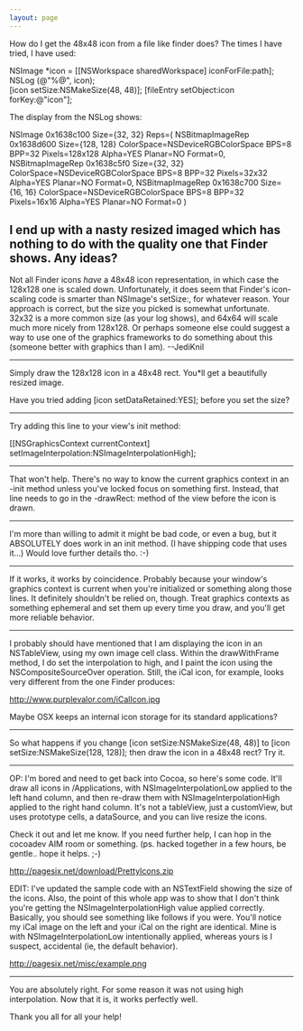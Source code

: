 ```yaml
---
layout: page
---
```


How do I get the 48x48 icon from a file like finder does? The times I have tried, I have used:

    
NSImage *icon = [[NSWorkspace sharedWorkspace] iconForFile:path];
NSLog (@"%@", icon);	
[icon setSize:NSMakeSize(48, 48)];
[fileEntry setObject:icon forKey:@"icon"];


The display from the NSLog shows:

    
NSImage 0x1638c100 Size={32, 32} Reps=(
    NSBitmapImageRep 0x1638d600 Size={128, 128} ColorSpace=NSDeviceRGBColorSpace BPS=8 BPP=32 Pixels=128x128 Alpha=YES Planar=NO Format=0, 
    NSBitmapImageRep 0x1638c5f0 Size={32, 32} ColorSpace=NSDeviceRGBColorSpace BPS=8 BPP=32 Pixels=32x32 Alpha=YES Planar=NO Format=0, 
    NSBitmapImageRep 0x1638c700 Size={16, 16} ColorSpace=NSDeviceRGBColorSpace BPS=8 BPP=32 Pixels=16x16 Alpha=YES Planar=NO Format=0
)


I end up with a nasty resized imaged which has nothing to do with the quality one that Finder shows. Any ideas?
----
Not all Finder icons *have* a 48x48 icon representation, in which case the 128x128 one is scaled down. Unfortunately, it does seem that Finder's icon-scaling code is smarter than NSImage's     setSize:, for whatever reason. Your approach is correct, but the size you picked is somewhat unfortunate. 32x32 is a more common size (as your log shows), and 64x64 will scale much more nicely from 128x128. Or perhaps someone else could suggest a way to use one of the graphics frameworks to do something about this (someone better with graphics than I am). --JediKnil

----

Simply draw the 128x128 icon in a 48x48 rect. You*ll get a beautifully resized image.

Have you tried adding [icon setDataRetained:YES]; before you set the size?

----

Try adding this line to your view's init method:

    
[[NSGraphicsContext currentContext] setImageInterpolation:NSImageInterpolationHigh];


----

That won't help. There's no way to know the current graphics context in an -init method unless you've locked focus on something first. Instead, that line needs to go in the -drawRect: method of the view before the icon is drawn.

----

I'm more than willing to admit it might be bad code, or even a bug, but it ABSOLUTELY does work in an init method. (I have shipping code that uses it...) Would love further details tho. :-)

----

If it works, it works by coincidence. Probably because your window's graphics context is current when you're initialized or something along those lines. It definitely shouldn't be relied on, though. Treat graphics contexts as something ephemeral and set them up every time you draw, and you'll get more reliable behavior.

----

I probably should have mentioned that I am displaying the icon in an NSTableView, using my own image cell class. Within the drawWithFrame method, I do set the interpolation to high, and I paint the icon using the NSCompositeSourceOver operation. Still, the iCal icon, for example, looks very different from the one Finder produces:

http://www.purplevalor.com/iCalIcon.jpg

Maybe OSX keeps an internal icon storage for its standard applications?

----

So what happens if you change [icon setSize:NSMakeSize(48, 48)] to [icon setSize:NSMakeSize(128, 128)]; then draw the icon in a 48x48 rect?  Try it.

----

OP: I'm bored and need to get back into Cocoa, so here's some code. It'll draw all icons in /Applications, with NSImageInterpolationLow applied to the left hand column, and then re-draw them with NSImageInterpolationHigh applied to the right hand column. It's not a tableView, just a customView, but uses prototype cells, a dataSource, and you can live resize the icons.

Check it out and let me know. If you need further help, I can hop in the cocoadev AIM room or something. (ps. hacked together in a few hours, be gentle.. hope it helps. ;-)

http://pagesix.net/download/PrettyIcons.zip

EDIT: I've updated the sample code with an NSTextField showing the size of the icons. Also, the point of this whole app was to show that I don't think you're getting the NSImageInterpolationHigh value applied correctly. Basically, you should see something like follows if you were. You'll notice my iCal image on the left and your iCal on the right are identical. Mine is with NSImageInterpolationLow intentionally applied, whereas yours is I suspect, accidental (ie, the default behavior).

http://pagesix.net/misc/example.png

----

You are absolutely right. For some reason it was not using high interpolation. Now that it is, it works perfectly well. 

Thank you all for all your help!
